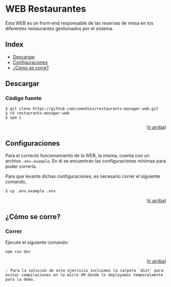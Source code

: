 <div id="top"></div>

# WEB Restaurantes

Esta WEB es un front-end responsable de las reservas de mesa en los diferentes restaurantes gestionados por el sistema.


## Index

* [Descargar][descargar]
* [Configuraciones][configuraciones]
* [¿Cómo se corre?][como_se_corre]


## Descargar

### Código fuente
```shell
$ git clone https://github.com/comodinx/restaurants-manager-web.git
$ cd restaurants-manager-web
$ npm i
```

<p align="right">(<a href="#top">ir arriba</a>)</p>


## Configuraciones

Para el correcto funcionamiento de la WEB, la misma, cuenta con un archivo `.env.example`. En él se encuentran las configuraciones mínimas para poder correrla.

Para que levante dichas configuraciones, es necesario correr el siguiente comando,
```shell
$ cp .env.example .env
```

<p align="right">(<a href="#top">ir arriba</a>)</p>


## ¿Cómo se corre?

### Correr

Ejecute el siguiente comando:

```shell
npm run dev
```

<p align="right">(<a href="#top">ir arriba</a>)</p>


```
💡 Para la solución de este ejercicio incluimos la carpeta `dist` para evitar compilaciones en la micro VM donde lo deployamos temporalmente para la demo.
```


<!-- deep links -->
[descargar]: #descargar
[configuraciones]: #configuraciones
[como_se_corre]: #como-se-corre
